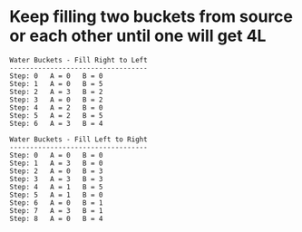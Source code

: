 Keep filling two buckets from source 
or each other until one will get 4L
==============================================

```
Water Buckets - Fill Right to Left
----------------------------------
Step: 0   A = 0   B = 0   
Step: 1   A = 0   B = 5   
Step: 2   A = 3   B = 2   
Step: 3   A = 0   B = 2   
Step: 4   A = 2   B = 0   
Step: 5   A = 2   B = 5   
Step: 6   A = 3   B = 4   

Water Buckets - Fill Left to Right
----------------------------------
Step: 0   A = 0   B = 0   
Step: 1   A = 3   B = 0   
Step: 2   A = 0   B = 3   
Step: 3   A = 3   B = 3   
Step: 4   A = 1   B = 5   
Step: 5   A = 1   B = 0   
Step: 6   A = 0   B = 1   
Step: 7   A = 3   B = 1   
Step: 8   A = 0   B = 4 
```

